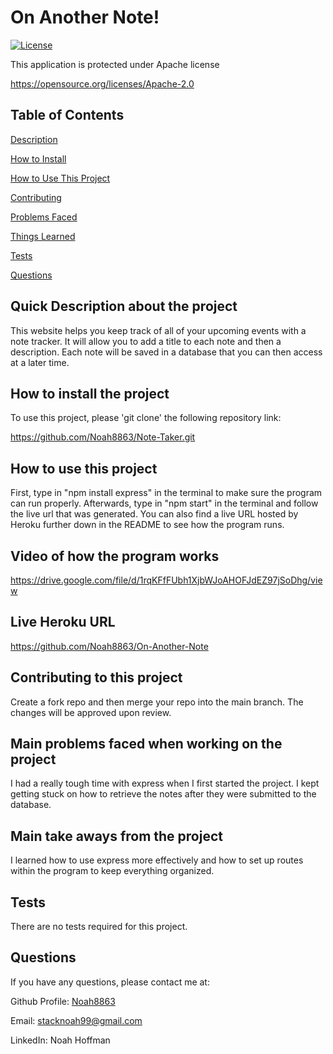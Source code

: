   # On Another Note! 

  [![License](https://img.shields.io/badge/License-Apache_2.0-blue.svg)](https://opensource.org/licenses/Apache-2.0)

  This application is protected under Apache license

  https://opensource.org/licenses/Apache-2.0 


  ## Table of Contents
  [Description](#quick-description-about-the-project)

  [How to Install](#how-to-install-the-project)

  [How to Use This Project](#how-to-use-this-project)

  [Contributing](#contributing-to-this-project)

  [Problems Faced](#main-problems-faced-when-working-on-the-project)

  [Things Learned](#main-take-aways-from-the-project)

  [Tests](#tests)

  [Questions](#questions)


  ## Quick Description about the project 

  This website helps you keep track of all of your upcoming events with a note tracker. It will allow you to add a title to each note and then a description. Each note will be saved in a database that you can then access at a later time.  

  ## How to install the project 

  To use this project, please 'git clone' the following repository link: 

  https://github.com/Noah8863/Note-Taker.git 

  ## How to use this project 

  First, type in "npm install express" in the terminal to make sure the program can run properly. Afterwards, type in "npm start" in the terminal and follow the live url that was generated. You can also find a live URL hosted by Heroku further down in the README to see how the program runs.  
  
  ## Video of how the program works
  
  https://drive.google.com/file/d/1rqKFfFUbh1XjbWJoAHOFJdEZ97jSoDhg/view
  
  ## Live Heroku URL
  
  https://github.com/Noah8863/On-Another-Note

  ## Contributing to this project
  Create a fork repo and then merge your repo into the main branch. The changes will be approved upon review.  

  ## Main problems faced when working on the project 
 
  I had a really tough time with express when I first started the project. I kept getting stuck on how to retrieve the notes after they were submitted to the database.  

  ## Main take aways from the project 

  I learned how to use express more effectively and how to set up routes within the program to keep everything organized.  

  ## Tests 

  There are no tests required for this project.  

  ## Questions 

  If you have any questions, please contact me at: 
 
  Github Profile: [Noah8863](https://github.com/Noah8863)  

  Email: stacknoah99@gmail.com 

  LinkedIn: Noah Hoffman
